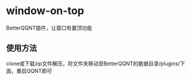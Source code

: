 # window-on-top

BetterQQNT插件，让窗口有置顶功能


## 使用方法

clone或下载zip文件解压，将文件夹移动至BetterQQNT的数据目录/plugins/下面，重启QQNT即可
